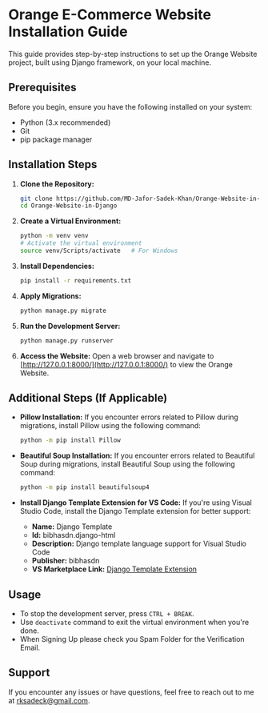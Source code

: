 # Orange E-Commerce Website Installation Guide

This guide provides step-by-step instructions to set up the Orange Website project, built using Django framework, on your local machine.

## Prerequisites

Before you begin, ensure you have the following installed on your system:
- Python (3.x recommended)
- Git
- pip package manager

## Installation Steps

1. **Clone the Repository:**
   ```bash
   git clone https://github.com/MD-Jafor-Sadek-Khan/Orange-Website-in-Django.git
   cd Orange-Website-in-Django
   ```

2. **Create a Virtual Environment:**
   ```bash
   python -m venv venv
   # Activate the virtual environment
   source venv/Scripts/activate   # For Windows
   ```

3. **Install Dependencies:**
   ```bash
   pip install -r requirements.txt
   ```

4. **Apply Migrations:**
   ```bash
   python manage.py migrate
   ```

5. **Run the Development Server:**
   ```bash
   python manage.py runserver
   ```

6. **Access the Website:**
   Open a web browser and navigate to [http://127.0.0.1:8000/](http://127.0.0.1:8000/) to view the Orange Website.

## Additional Steps (If Applicable)

- **Pillow Installation:**
  If you encounter errors related to Pillow during migrations, install Pillow using the following command:
  ```bash
  python -m pip install Pillow
  ```

- **Beautiful Soup Installation:**
  If you encounter errors related to Beautiful Soup during migrations, install Beautiful Soup using the following command:
  ```bash
  python -m pip install beautifulsoup4
  ```

- **Install Django Template Extension for VS Code:**
  If you're using Visual Studio Code, install the Django Template extension for better support:
  - **Name:** Django Template
  - **Id:** bibhasdn.django-html
  - **Description:** Django template language support for Visual Studio Code
  - **Publisher:** bibhasdn
  - **VS Marketplace Link:** [Django Template Extension](https://marketplace.visualstudio.com/items?itemName=bibhasdn.django-html)

## Usage

- To stop the development server, press `CTRL + BREAK`.
- Use `deactivate` command to exit the virtual environment when you're done.
- When Signing Up please check you Spam Folder for the Verification Email.

## Support

If you encounter any issues or have questions, feel free to reach out to me at [rksadeck@gmail.com](mailto:rksadeck@gmail.com).
